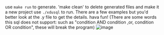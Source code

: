 use `make run` to generate.
'make clean' to delete generated files and make it a new project
use `./xdusql` to run.
There are a few examples but you'd better look at the .y file to get the details. 
hava fun!
(There are some words this sql does not support: such as 
 "condition AND condition  ,or, condition OR condition", these will break the program)
![image](https://user-images.githubusercontent.com/56026429/173030214-2798c4a1-feb5-4962-b755-54627bd5e354.png)
